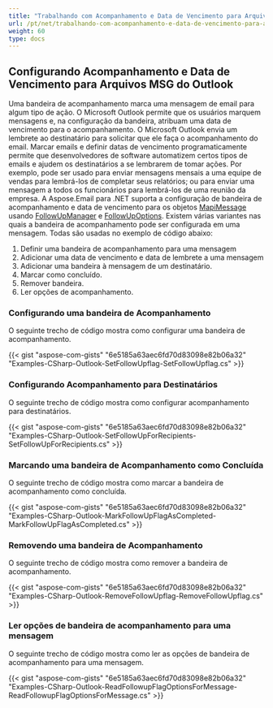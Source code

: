 ```yaml
---
title: "Trabalhando com Acompanhamento e Data de Vencimento para Arquivos MSG do Outlook"
url: /pt/net/trabalhando-com-acompanhamento-e-data-de-vencimento-para-arquivos-msg-do-outlook/
weight: 60
type: docs
---
```



## **Configurando Acompanhamento e Data de Vencimento para Arquivos MSG do Outlook**

Uma bandeira de acompanhamento marca uma mensagem de email para algum tipo de ação. O Microsoft Outlook permite que os usuários marquem mensagens e, na configuração da bandeira, atribuam uma data de vencimento para o acompanhamento. O Microsoft Outlook envia um lembrete ao destinatário para solicitar que ele faça o acompanhamento do email. Marcar emails e definir datas de vencimento programaticamente permite que desenvolvedores de software automatizem certos tipos de emails e ajudem os destinatários a se lembrarem de tomar ações. Por exemplo, pode ser usado para enviar mensagens mensais a uma equipe de vendas para lembrá-los de completar seus relatórios; ou para enviar uma mensagem a todos os funcionários para lembrá-los de uma reunião da empresa. A Aspose.Email para .NET suporta a configuração de bandeira de acompanhamento e data de vencimento para os objetos [MapiMessage](https://reference.aspose.com/email/net/aspose.email.mapi/mapimessage/) usando [FollowUpManager](https://reference.aspose.com/email/net/aspose.email.mapi/followupmanager/) e [FollowUpOptions](https://reference.aspose.com/email/net/aspose.email.mapi/followupoptions/). Existem várias variantes nas quais a bandeira de acompanhamento pode ser configurada em uma mensagem. Todas são usadas no exemplo de código abaixo:

1. Definir uma bandeira de acompanhamento para uma mensagem
1. Adicionar uma data de vencimento e data de lembrete a uma mensagem
1. Adicionar uma bandeira à mensagem de um destinatário.
1. Marcar como concluído.
1. Remover bandeira.
1. Ler opções de acompanhamento.

### **Configurando uma bandeira de Acompanhamento**

O seguinte trecho de código mostra como configurar uma bandeira de acompanhamento.

{{< gist "aspose-com-gists" "6e5185a63aec6fd70d83098e82b06a32" "Examples-CSharp-Outlook-SetFollowUpflag-SetFollowUpflag.cs" >}}

### **Configurando Acompanhamento para Destinatários**

O seguinte trecho de código mostra como configurar acompanhamento para destinatários.

{{< gist "aspose-com-gists" "6e5185a63aec6fd70d83098e82b06a32" "Examples-CSharp-Outlook-SetFollowUpForRecipients-SetFollowUpForRecipients.cs" >}}

### **Marcando uma bandeira de Acompanhamento como Concluída**

O seguinte trecho de código mostra como marcar a bandeira de acompanhamento como concluída.

{{< gist "aspose-com-gists" "6e5185a63aec6fd70d83098e82b06a32" "Examples-CSharp-Outlook-MarkFollowUpFlagAsCompleted-MarkFollowUpFlagAsCompleted.cs" >}}

### **Removendo uma bandeira de Acompanhamento**

O seguinte trecho de código mostra como remover a bandeira de acompanhamento.

{{< gist "aspose-com-gists" "6e5185a63aec6fd70d83098e82b06a32" "Examples-CSharp-Outlook-RemoveFollowUpflag-RemoveFollowUpflag.cs" >}}

### **Ler opções de bandeira de acompanhamento para uma mensagem**

O seguinte trecho de código mostra como ler as opções de bandeira de acompanhamento para uma mensagem.

{{< gist "aspose-com-gists" "6e5185a63aec6fd70d83098e82b06a32" "Examples-CSharp-Outlook-ReadFollowupFlagOptionsForMessage-ReadFollowupFlagOptionsForMessage.cs" >}}